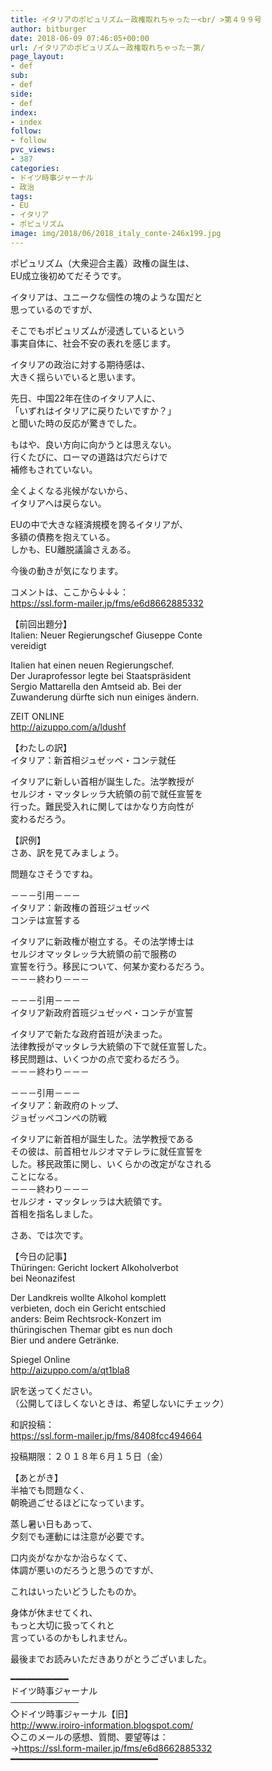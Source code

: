 ```yaml
---
title: イタリアのポピュリズム－政権取れちゃった－<br/ >第４９９号
author: bitburger
date: 2018-06-09 07:46:05+00:00
url: /イタリアのポピュリズム－政権取れちゃった－第/
page_layout:
- def
sub:
- def
side:
- def
index:
- index
follow:
- follow
pvc_views:
- 387
categories:
- ドイツ時事ジャーナル
- 政治
tags:
- EU
- イタリア
- ポピュリズム
image: img/2018/06/2018_italy_conte-246x199.jpg
---
```

ポピュリズム（大衆迎合主義）政権の誕生は、  
EU成立後初めてだそうです。

イタリアは、ユニークな個性の塊のような国だと  
思っているのですが、

そこでもポピュリズムが浸透しているという  
事実自体に、社会不安の表れを感じます。

イタリアの政治に対する期待感は、  
大きく揺らいでいると思います。

先日、中国22年在住のイタリア人に、  
「いずれはイタリアに戻りたいですか？」  
と聞いた時の反応が驚きでした。

もはや、良い方向に向かうとは思えない。  
行くたびに、ローマの道路は穴だらけで  
補修もされていない。

全くよくなる兆候がないから、  
イタリアへは戻らない。

EUの中で大きな経済規模を誇るイタリアが、  
多額の債務を抱えている。  
しかも、EU離脱議論さえある。

今後の動きが気になります。

  
コメントは、ここから↓↓↓：  
<https://ssl.form-mailer.jp/fms/e6d8662885332>

  
【前回出題分】  
Italien: Neuer Regierungschef Giuseppe Conte  
vereidigt

Italien hat einen neuen Regierungschef.  
Der Juraprofessor legte bei Staatspräsident  
Sergio Mattarella den Amtseid ab. Bei der  
Zuwanderung dürfte sich nun einiges ändern.

ZEIT ONLINE  
<http://aizuppo.com/a/ldushf>

  
【わたしの訳】  
イタリア：新首相ジュゼッペ・コンテ就任

イタリアに新しい首相が誕生した。法学教授が  
セルジオ・マッタレッラ大統領の前で就任宣誓を  
行った。難民受入れに関してはかなり方向性が  
変わるだろう。

  
【訳例】  
さあ、訳を見てみましょう。

問題なさそうですね。

－－－引用－－－  
イタリア：新政権の首班ジュゼッペ  
コンテは宣誓する

イタリアに新政権が樹立する。その法学博士は  
セルジオマッタレッラ大統領の前で服務の  
宣誓を行う。移民について、何某か変わるだろう。  
－－－終わり－－－

  
－－－引用－－－  
イタリア新政府首班ジュゼッペ・コンテが宣誓

イタリアで新たな政府首班が決まった。  
法律教授がマッタレラ大統領の下で就任宣誓した。  
移民問題は、いくつかの点で変わるだろう。  
－－－終わり－－－

  
－－－引用－－－  
イタリア：新政府のトップ、  
ジョゼッペコンペの防戦

イタリアに新首相が誕生した。法学教授である  
その彼は、前首相セルジオマテレラに就任宣誓を  
した。移民政策に関し、いくらかの改定がなされる  
ことになる。  
－－－終わり－－－  
セルジオ・マッタレッラは大統領です。  
首相を指名しました。

さあ、では次です。

【今日の記事】  
Thüringen: Gericht lockert Alkoholverbot  
bei Neonazifest

Der Landkreis wollte Alkohol komplett  
verbieten, doch ein Gericht entschied  
anders: Beim Rechtsrock-Konzert im  
thüringischen Themar gibt es nun doch  
Bier und andere Getränke.

Spiegel Online  
<http://aizuppo.com/a/qt1bla8>

訳を送ってください。  
（公開してほしくないときは、希望しないにチェック）

和訳投稿：  
 <https://ssl.form-mailer.jp/fms/8408fcc494664>

投稿期限：２０１８年６月１５日（金）

  
【あとがき】  
半袖でも問題なく、  
朝晩過ごせるほどになっています。

蒸し暑い日もあって、  
夕刻でも運動には注意が必要です。

口内炎がなかなか治らなくて、  
体調が悪いのだろうと思うのですが、

これはいったいどうしたものか。

身体が休ませてくれ、  
もっと大切に扱ってくれと  
言っているのかもしれません。

  
最後までお読みいただきありがとうございました。

  
━━━━━━━━━━━  
ドイツ時事ジャーナル  
───────────  
◇ドイツ時事ジャーナル【旧】  
<http://www.iroiro-information.blogspot.com/>  
◇このメールの感想、質問、要望等は：  
-><https://ssl.form-mailer.jp/fms/e6d8662885332>  
━━━━━━━━━━━━━━━━━━━━━━━━━━━━